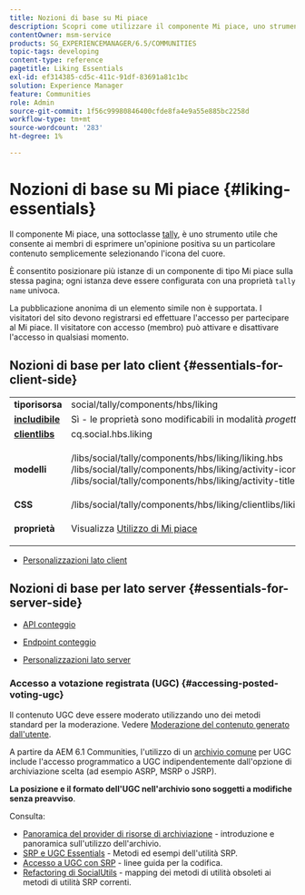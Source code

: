 ```yaml
---
title: Nozioni di base su Mi piace
description: Scopri come utilizzare il componente Mi piace, uno strumento utile che consente ai membri di esprimere un’opinione positiva su alcuni contenuti selezionando l’icona del cuore.
contentOwner: msm-service
products: SG_EXPERIENCEMANAGER/6.5/COMMUNITIES
topic-tags: developing
content-type: reference
pagetitle: Liking Essentials
exl-id: ef314385-cd5c-411c-91df-83691a81c1bc
solution: Experience Manager
feature: Communities
role: Admin
source-git-commit: 1f56c99980846400cfde8fa4e9a55e885bc2258d
workflow-type: tm+mt
source-wordcount: '283'
ht-degree: 1%

---
```


# Nozioni di base su Mi piace {#liking-essentials}

Il componente Mi piace, una sottoclasse [tally](tally.md), è uno strumento utile che consente ai membri di esprimere un&#39;opinione positiva su un particolare contenuto semplicemente selezionando l&#39;icona del cuore.

È consentito posizionare più istanze di un componente di tipo Mi piace sulla stessa pagina; ogni istanza deve essere configurata con una proprietà `tally name` univoca.

La pubblicazione anonima di un elemento simile non è supportata. I visitatori del sito devono registrarsi ed effettuare l&#39;accesso per partecipare al Mi piace. Il visitatore con accesso (membro) può attivare e disattivare l&#39;accesso in qualsiasi momento.

## Nozioni di base per lato client {#essentials-for-client-side}

<table>
 <tbody>
  <tr>
   <td> <strong>tiporisorsa</strong></td>
   <td>social/tally/components/hbs/liking</td>
  </tr>
  <tr>
   <td> <a href="scf.md#add-or-include-a-communities-component"><strong>includibile</strong></a></td>
   <td>Sì - le proprietà sono modificabili in modalità <i>progettazione </i></td>
  </tr>
  <tr>
   <td> <a href="client-customize.md#clientlibs-for-scf"><strong>clientlibs</strong></a></td>
   <td> cq.social.hbs.liking</td>
  </tr>
  <tr>
   <td> <strong>modelli</strong></td>
   <td><p> /libs/social/tally/components/hbs/liking/liking.hbs<br /> /libs/social/tally/components/hbs/liking/activity-icon.hbs<br /> /libs/social/tally/components/hbs/liking/activity-title.hbs</p> </td>
  </tr>
  <tr>
   <td><strong>CSS</strong></td>
   <td> /libs/social/tally/components/hbs/liking/clientlibs/likingcomponent.css</td>
  </tr>
  <tr>
   <td><strong>proprietà</strong></td>
   <td><p>Visualizza <a href="liking.md">Utilizzo di Mi piace</a></p> </td>
  </tr>
 </tbody>
</table>

* [Personalizzazioni lato client](client-customize.md)

## Nozioni di base per lato server {#essentials-for-server-side}

* [API conteggio](https://developer.adobe.com/experience-manager/reference-materials/6-5/javadoc/com/adobe/cq/social/tally/client/api/package-summary.html)

* [Endpoint conteggio](https://developer.adobe.com/experience-manager/reference-materials/6-5/javadoc/com/adobe/cq/social/tally/client/endpoints/package-summary.html)

* [Personalizzazioni lato server](server-customize.md)

### Accesso a votazione registrata (UGC) {#accessing-posted-voting-ugc}

Il contenuto UGC deve essere moderato utilizzando uno dei metodi standard per la moderazione.
Vedere [Moderazione del contenuto generato dall&#39;utente](moderate-ugc.md).

A partire da AEM 6.1 Communities, l&#39;utilizzo di un [archivio comune](working-with-srp.md) per UGC include l&#39;accesso programmatico a UGC indipendentemente dall&#39;opzione di archiviazione scelta (ad esempio ASRP, MSRP o JSRP).

**La posizione e il formato dell&#39;UGC nell&#39;archivio sono soggetti a modifiche senza preavviso**.

Consulta:

* [Panoramica del provider di risorse di archiviazione](srp.md) - introduzione e panoramica sull&#39;utilizzo dell&#39;archivio.
* [SRP e UGC Essentials](srp-and-ugc.md) - Metodi ed esempi dell&#39;utilità SRP.
* [Accesso a UGC con SRP](accessing-ugc-with-srp.md) - linee guida per la codifica.
* [Refactoring di SocialUtils](socialutils.md) - mapping dei metodi di utilità obsoleti ai metodi di utilità SRP correnti.
